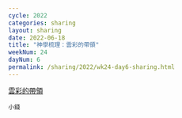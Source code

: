 ```yaml
---
cycle: 2022
categories: sharing
layout: sharing
date: 2022-06-18
title: "神學梳理：雲彩的帶領"
weekNum: 24
dayNum: 6
permalink: /sharing/2022/wk24-day6-sharing.html
---
```


[雲彩的帶領](https://eccseattle.github.io/media/sharing/2022/wk024/2022-06-18-bin.m4a)

`小錢`
